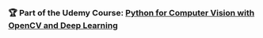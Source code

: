 ### 🏆 Part of the Udemy Course: [Python for Computer Vision with OpenCV and Deep Learning](https://www.udemy.com/certificate/UC-537bb748-f614-4175-803c-3dcc6529c1a7/)
